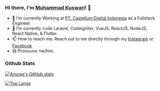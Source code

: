 ### Hi there, I'm [Muhammad Kuswari](https://github.com/mkuswari)! 👋

- 🔭 I’m currently Working at [PT. Castellum Digital Indonesia](https://castellumdigital.id/) as a Fullstack Engineer.
- 🌱 I’m currently code Laravel, Codeigniter, VueJS, ReactJS, NodeJS, React Native, & Flutter.
- 📫 How to reach me: Reach out to me directly through my [Instagram](https://instagram.com/mkuswari_) or [Facebook](https://facebook.com/muhkuswari)
- 😄 Pronouns: he/him.

### Github Stats

[![Anurag's GitHub stats](https://github-readme-stats.vercel.app/api?username=mkuswari)](https://github.com/anuraghazra/github-readme-stats)

[![Top Langs](https://github-readme-stats.vercel.app/api/top-langs/?username=mkuswari&layout=compact)](https://github.com/anuraghazra/github-readme-stats)
